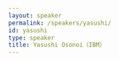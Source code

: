 ```yaml
---
layout: speaker
permalink: /speakers/yasushi/
id: yasushi
type: speaker
title: Yasushi Osonoi（IBM）
---
```

